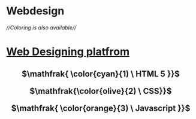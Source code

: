 # Webdesign
*//Coloring is also available//*
<h1><u>Web Designing platfrom</u></h1>
<div align="center">  
<h2>

$\mathfrak{ \color{cyan}{1) \ HTML 5 }}$
<br>

$\mathfrak{\color{olive}{2) \ CSS}}$
<br>

$\mathfrak{ \color{orange}{3) \ Javascript }}$
</h2>
</div>